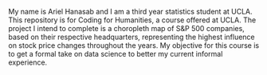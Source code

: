 My name is Ariel Hanasab and I am a third year statistics student at UCLA. This repository is for Coding for Humanities, a course offered at UCLA. The project I intend to complete is a choropleth map of S&P 500 companies, based on their respective headquarters, representing the highest influence on stock price changes throughout the years. My objective for this course is to get a formal take on data science to better my current informal experience.
